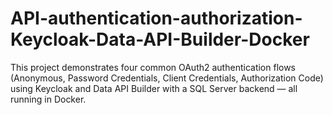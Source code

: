 # API-authentication-authorization-Keycloak-Data-API-Builder-Docker
This project demonstrates four common OAuth2 authentication flows (Anonymous, Password Credentials, Client Credentials, Authorization Code) using Keycloak and Data API Builder with a SQL Server backend — all running in Docker.

